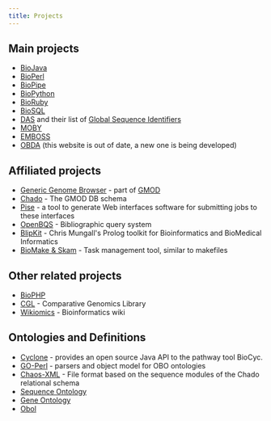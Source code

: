 ```yaml
---
title: Projects
---
```


Main projects
-------------

-   [BioJava](http://www.biojava.org)
-   [BioPerl](bp:BioPerl "wikilink")
-   [BioPipe](http://biopipe.org)
-   [BioPython](http://www.biopython.org)
-   [BioRuby](http://www.bioruby.org)
-   [BioSQL](http://biosql.org)
-   [DAS](http://www.biodas.org) and their list of [Global Sequence
    Identifiers](http://biodas.org/wiki/GlobalSeqIDs)
-   [MOBY](http://www.biomoby.org)
-   [EMBOSS](http://www.emboss.org)
-   [OBDA](http://obda.open-bio.org) (this website is out of date, a new
    one is being developed)

Affiliated projects
-------------------

-   [Generic Genome Browser](http://www.gmod.org/ggb) - part of
    [GMOD](http://www.gmod.org)
-   [Chado](http://www.gmod.org/schema/) - The GMOD DB schema
-   [Pise](http://www.pasteur.fr/recherche/unites/sis/Pise/) - a tool to
    generate Web interfaces software for submitting jobs to these
    interfaces
-   [OpenBQS](http://www.ebi.ac.uk/~senger/openbqs/) - Bibliographic
    query system
-   [BlipKit](http://blipkit.org) - Chris Mungall's Prolog toolkit for
    Bioinformatics and BioMedical Informatics
-   [BioMake & Skam](http://skam.sourceforge.net/) - Task management
    tool, similar to makefiles

Other related projects
----------------------

-   [BioPHP](http://biophp.org)
-   [CGL](http://www.yandell-lab.org/cgl/) - Comparative Genomics
    Library
-   [Wikiomics](http://wikiomics.org) - Bioinformatics wiki

Ontologies and Definitions
--------------------------

-   [Cyclone](http://nemo-cyclone.sourceforge.net) - provides an open
    source Java API to the pathway tool BioCyc.
-   [GO-Perl](http://search.cpan.org/~cmungall/go-perl) - parsers and
    object model for OBO ontologies
-   [Chaos-XML](http://www.fruitfly.org/chaos-xml/) - File format based
    on the sequence modules of the Chado relational schema
-   [Sequence Ontology](http://song.sourceforge.net/)
-   [Gene Ontology](http://geneontology.org/)
-   [Obol](http://www.fruitfly.org/~cjm/obol/)

